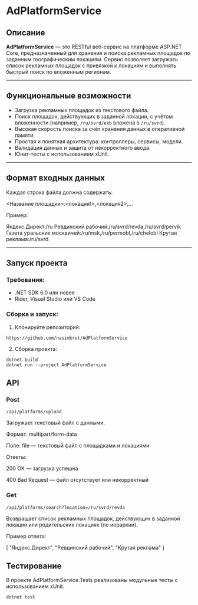 ﻿# AdPlatformService

##  Описание

**AdPlatformService** — это RESTful веб-сервис на платформе ASP.NET Core, предназначенный для хранения и поиска рекламных площадок по заданным географическим локациям. Сервис позволяет загружать список рекламных площадок с привязкой к локациям и выполнять быстрый поиск по вложенным регионам.

---

## Функциональные возможности

- Загрузка рекламных площадок из текстового файла.
- Поиск площадок, действующих в заданной локации, с учётом вложенности (например, `/ru/svrd/ekb` вложена в `/ru/svrd`).
- Высокая скорость поиска за счёт хранения данных в оперативной памяти.
- Простая и понятная архитектура: контроллеры, сервисы, модели.
- Валидация данных и защита от некорректного ввода.
- Юнит-тесты с использованием xUnit.

---

##  Формат входных данных

Каждая строка файла должна содержать:

<Название площадки>:<локация1>,<локация2>,...

Пример:

Яндекс.Директ:/ru
Ревдинский рабочий:/ru/svrd/revda,/ru/svrd/pervik
Газета уральских москвичей:/ru/msk,/ru/permobl,/ru/chelobl
Крутая реклама:/ru/svrd


---

## Запуск проекта

### Требования:
- .NET SDK 6.0 или новее
- Rider, Visual Studio или VS Code

### Сборка и запуск:

1. Клонируйте репозиторий:

```
https://github.com/nasimkrut/AdPlatformService
```
2. Сборка проекта: 
```
dotnet build
dotnet run --project AdPlatformService
```

## API
### Post
```
/api/platforms/upload
```
Загружает текстовый файл с данными.

Формат: multipart/form-data

Поле: file — текстовый файл с площадками и локациями

Ответы:

200 OK — загрузка успешна

400 Bad Request — файл отсутствует или некорректный
### Get
```
/api/platforms/search?location=/ru/svrd/revda
```
Возвращает список рекламных площадок, действующих в заданной локации или родительских локациях (по иерархии).

Пример ответа:

[
"Яндекс.Директ",
"Ревдинский рабочий",
"Крутая реклама"
]

## Тестирование

В проекте AdPlatformService.Tests реализованы модульные тесты с использованием xUnit.

```
dotnet test
```
